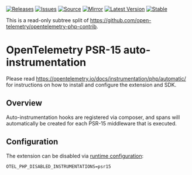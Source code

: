 [![Releases](https://img.shields.io/badge/releases-purple)](https://github.com/opentelemetry-php/contrib-auto-psr15/releases)
[![Issues](https://img.shields.io/badge/issues-pink)](https://github.com/open-telemetry/opentelemetry-php/issues)
[![Source](https://img.shields.io/badge/source-contrib-green)](https://github.com/open-telemetry/opentelemetry-php-contrib/tree/main/src/Instrumentation/Psr15)
[![Mirror](https://img.shields.io/badge/mirror-opentelemetry--php--contrib-blue)](https://github.com/opentelemetry-php/contrib-auto-psr15)
[![Latest Version](http://poser.pugx.org/open-telemetry/opentelemetry-auto-psr15/v/unstable)](https://packagist.org/packages/open-telemetry/opentelemetry-auto-psr15/)
[![Stable](http://poser.pugx.org/open-telemetry/opentelemetry-auto-psr15/v/stable)](https://packagist.org/packages/open-telemetry/opentelemetry-auto-psr15/)

This is a read-only subtree split of https://github.com/open-telemetry/opentelemetry-php-contrib.

# OpenTelemetry PSR-15 auto-instrumentation
Please read https://opentelemetry.io/docs/instrumentation/php/automatic/ for instructions on how to
install and configure the extension and SDK.

## Overview
Auto-instrumentation hooks are registered via composer, and spans will automatically be created for each PSR-15 middleware that is executed.

## Configuration

The extension can be disabled via [runtime configuration](https://opentelemetry.io/docs/instrumentation/php/sdk/#configuration):

```shell
OTEL_PHP_DISABLED_INSTRUMENTATIONS=psr15
```

